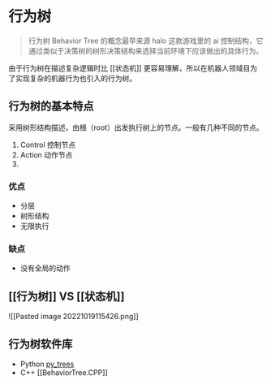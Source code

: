 # 行为树

> 行为树 Behavior Tree 的概念最早来源 halo 这款游戏里的 ai 控制结构，它通过类似于决策树的树形决策结构来选择当前环境下应该做出的具体行为。

由于行为树在描述复杂逻辑时比 [[状态机]] 更容易理解，所以在机器人领域目为了实现复杂的机器行为也引入的行为树。

## 行为树的基本特点

采用树形结构描述，由根（root）出发执行树上的节点。一般有几种不同的节点。

1. Control 控制节点
2. Action 动作节点
3.

### 优点

- 分层
- 树形结构
- 无限执行

### 缺点

- 没有全局的动作

## [[行为树]] VS [[状态机]]

![[Pasted image 20221019115426.png]]

## 行为树软件库

- Python [py_trees](https://github.com/splintered-reality/py_trees)
- C++ [[BehaviorTree.CPP]]


